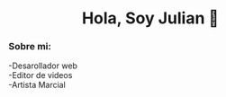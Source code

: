 ### <h1 align="center"> Hola, Soy Julian 👋</h1>

<h3> Sobre mi: </h3>

-Desarollador web <br>
-Editor de videos <br>
-Artista Marcial <br>


<!--
**YULIANGX/YULIANGX** is a ✨ _special_ ✨ repository because its `README.md` (this file) appears on your GitHub profile.

Here are some ideas to get you started:


- 🔭 I’m currently working on ...
- 🌱 I’m currently learning ...
- 👯 I’m looking to collaborate on ...
- 🤔 I’m looking for help with ...
- 💬 Ask me about ...
- 📫 How to reach me: ...
- 😄 Pronouns: ...
- ⚡ Fun fact: ...
-->
